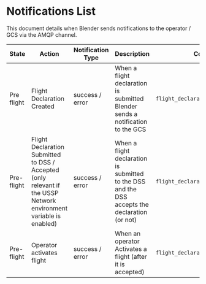 # Notifications List
This document details when Blender sends notifications to the operator / GCS via the AMQP channel.


|State | Action | Notification Type | Description | Code Location |
| -------- |--------------|--------------|--------------|:-----:|
|Pre flight| Flight Declaration Created | success / error |When a flight declaration is submitted Blender sends a notification to the GCS |`flight_declaration_operations/views.py`|
|Pre-flight| Flight Declaration Submitted to DSS / Accepted (only relevant if the USSP Network environment variable is enabled) | success / error |When a flight declaration is submitted to the DSS and the DSS accepts the declaration (or not) |`flight_declaration_operations/views.py`|
|Pre-flight| Operator activates flight |success / error | When an operator Activates a flight (after it is accepted) |`flight_declaration_operations/views.py`|
